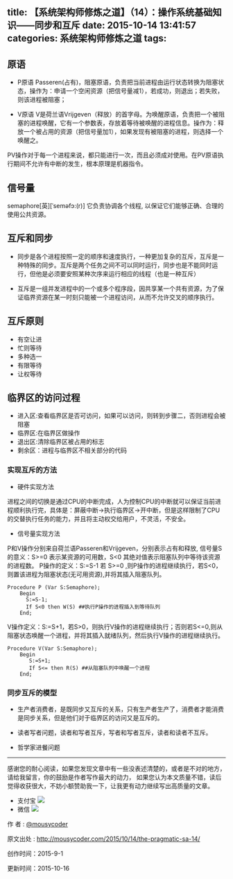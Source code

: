 title: 【系统架构师修炼之道】（14）：操作系统基础知识——同步和互斥
date: 2015-10-14 13:41:57
categories: 系统架构师修炼之道
tags:
---

## 原语
- P原语  Passeren(占有)，阻塞原语，负责把当前进程由运行状态转换为阻塞状态，操作为：申请一个空闲资源（把信号量减1），若成功，则退出；若失败，则该进程被阻塞；

- V原语 V是荷兰语Vrijgeven（释放）的首字母。为唤醒原语，负责把一个被阻塞的进程唤醒，它有一个参数表，存放着等待被唤醒的进程信息。操作为：释放一个被占用的资源（把信号量加1），如果发现有被阻塞的进程，则选择一个唤醒之。


PV操作对于每一个进程来说，都只能进行一次，而且必须成对使用。在PV原语执行期间不允许有中断的发生，根本原理是机器指令。

<!-- more -->

## 信号量

semaphore[英][ˈseməfɔ:(r)] 它负责协调各个线程, 以保证它们能够正确、合理的使用公共资源。


## 互斥和同步

- 同步是各个进程按照一定的顺序和速度执行，一种更加复杂的互斥，互斥是一种特殊的同步。互斥是两个任务之间不可以同时运行，同步也是不能同时运行，但他是必须要安照某种次序来运行相应的线程（也是一种互斥）

- 互斥是一组并发进程中的一个或多个程序段，因共享某一个共有资源，为了保证临界资源在某一时刻只能被一个进程访问，从而不允许交叉的顺序执行。

## 互斥原则

- 有空让进
- 忙则等待
- 多种选一 
- 有限等待
- 让权等待

## 临界区的访问过程

- 进入区:查看临界区是否可访问，如果可以访问，则转到步骤二，否则进程会被阻塞
- 临界区:在临界区做操作
- 退出区:清除临界区被占用的标志
- 剩余区：进程与临界区不相关部分的代码



### 实现互斥的方法

- 硬件实现方法 

进程之间的切换是通过CPU的中断完成，人为控制CPU的中断就可以保证当前进程顺利执行完，具体是：屏蔽中断->执行临界区->开中断，但是这样限制了CPU的交替执行任务的能力，并且将主动权交给用户，不灵活，不安全。

- 信号量实现方法

P和V操作分别来自荷兰语Passeren和Vrijgeven，分别表示占有和释放, 
信号量S的意义：S>=0 表示某资源的可用数，S<0 其绝对值表示阻塞队列中等待该资源的进程数。
P操作的定义：S:=S-1 若 S>=0 ,则P操作的进程继续执行，若S<0，则置该进程为阻塞状态(无可用资源),并将其插入阻塞队列。

```
Procedure P (Var S:Semaphore);
    Begin
      S:=S-1;
      If S<0 then W(S) ##执行P操作的进程插入到等待队列
    End;
```

V操作定义：S:=S+1，若S>0，则执行V操作的进程继续执行；否则若S<=0,则从阻塞状态唤醒一个进程，并将其插入就绪队列，然后执行V操作的进程继续执行。
```
Procedure V(Var S:Semaphore);
    Begin
       S:=S+1;
       If S<= then R(S) ##从阻塞队列中唤醒一个进程
    End;
```

### 同步互斥的模型

- 生产者消费者，是既同步又互斥的关系，只有生产者生产了，消费者才能消费是同步关系，但是他们对于临界区的访问又是互斥的。

- 读者写者问题，读者和写者互斥，写者和写者互斥，读者和读者不互斥。

- 哲学家进餐问题

---

感谢您的耐心阅读，如果您发现文章中有一些没表述清楚的，或者是不对的地方，请给我留言，你的鼓励是作者写作最大的动力，
如果您认为本文质量不错，读后觉得收获很大，不妨小额赞助我一下，让我更有动力继续写出高质量的文章。

- 支付宝 
![](http://7xjl4u.com1.z0.glb.clouddn.com/15-10-14/18963137.jpg)
- 微信 
![](http://7xjl4u.com1.z0.glb.clouddn.com/15-10-14/34122370.jpg)
   
作 者 : [@mousycoder](http://weibo.com/mousycoder)

原文出处 : http://mousycoder.com/2015/10/14/the-pragmatic-sa-14/

创作时间：2015-9-1

更新时间：2015-10-16

